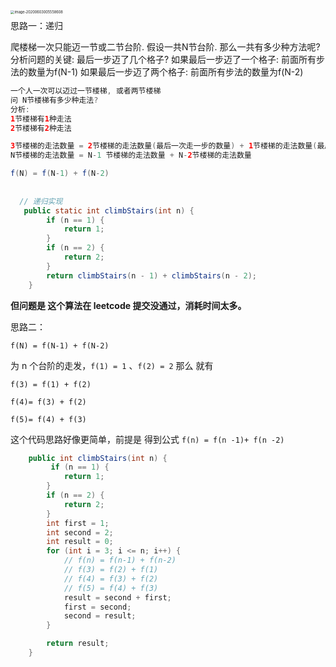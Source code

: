 <img src="https://note-austen-1256667106.cos.ap-beijing.myqcloud.com/2020-06-02-165602.png" alt="image-20200603005558608" style="zoom:40%;" align="left" />

思路一：递归

爬楼梯一次只能迈一节或二节台阶. 假设一共N节台阶. 那么一共有多少种方法呢? 分析问题的关键: 最后一步迈了几个格子? 如果最后一步迈了一个格子: 前面所有步法的数量为f(N-1) 如果最后一步迈了两个格子: 前面所有步法的数量为f(N-2)

```java
一个人一次可以迈过一节楼梯, 或者两节楼梯
问 N节楼梯有多少种走法?
分析: 
1节楼梯有1种走法
2节楼梯有2种走法

3节楼梯的走法数量 = 2节楼梯的走法数量(最后一次走一步的数量) + 1节楼梯的走法数量(最后一次走两步的数量)
N节楼梯的走法数量 = N-1 节楼梯的走法数量 + N-2节楼梯的走法数量

f(N) = f(N-1) + f(N-2)
  
  
  // 递归实现
   public static int climbStairs(int n) {
        if (n == 1) {
            return 1;
        }
        if (n == 2) {
            return 2;
        }
        return climbStairs(n - 1) + climbStairs(n - 2);
    }
```

**但问题是 这个算法在 leetcode 提交没通过，消耗时间太多。**

思路二：

`f(N) = f(N-1) + f(N-2)`

为 n 个台阶的走发，`f(1) = 1` 、`f(2) = 2` 那么 就有

`f(3) = f(1) + f(2)`

`f(4)= f(3) + f(2)`

`f(5)= f(4) + f(3)`

这个代码思路好像更简单，前提是 得到公式 `f(n) = f(n -1)+ f(n -2)`

```java
    public int climbStairs(int n) {
         if (n == 1) {
            return 1;
        }
        if (n == 2) {
            return 2;
        }
        int first = 1;
        int second = 2;
        int result = 0;
        for (int i = 3; i <= n; i++) {
            // f(n) = f(n-1) + f(n-2)
            // f(3) = f(2) + f(1)
            // f(4) = f(3) + f(2)
            // f(5) = f(4) + f(3)
            result = second + first;
            first = second;
            second = result;
        }

        return result;
    }
```

